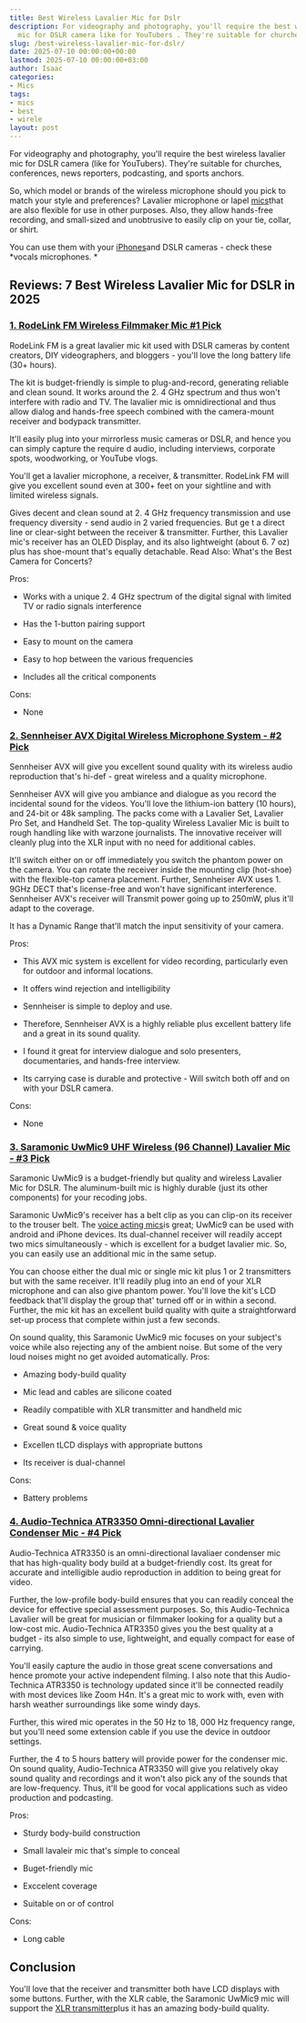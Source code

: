 ```yaml
---
title: Best Wireless Lavalier Mic for Dslr
description: For videography and photography, you'll require the best wireless lavalier
  mic for DSLR camera like for YouTubers . They're suitable for churches,...
slug: /best-wireless-lavalier-mic-for-dslr/
date: 2025-07-10 00:00:00+00:00
lastmod: 2025-07-10 00:00:00+03:00
author: Isaac
categories:
- Mics
tags:
- mics
- best
- wirele
layout: post
---
```

For videography and photography, you'll require the best wireless lavalier mic for DSLR camera (like for YouTubers). They're suitable for churches, conferences, news reporters, podcasting, and sports anchors.

So, which model or brands of the wireless microphone should you pick to match your style and preferences? Lavalier microphone or lapel [mics](https://pestpolicy.com/best-wireless-mic-for-iphone/)that are also flexible for use in other purposes. Also, they allow hands-free recording, and small-sized and unobtrusive to easily clip on your tie, collar, or shirt.

You can use them with your [iPhones](https://pestpolicy.com/[best](https://pestpolicy.com/best-condenser-mics-under-300/)-wireless-mic-for-iphone/)and DSLR cameras - check these *vocals microphones. *

##  Reviews: 7 Best Wireless Lavalier Mic for DSLR in 2025

###  [1. RodeLink FM Wireless Filmmaker Mic #1 Pick](https://www.amazon.com/dp/B00TV90DX0/?tag=p-policy-20)

RodeLink FM is a great lavalier mic kit used with DSLR cameras by content creators, DIY videographers, and bloggers - you'll love the long battery life (30+ hours).

The kit is budget-friendly is simple to plug-and-record, generating reliable and clean sound. It works around the 2. 4 GHz spectrum and thus won't interfere with radio and TV. The lavalier mic is omnidirectional and thus allow dialog and hands-free speech combined with the camera-mount receiver and bodypack transmitter.

It'll easily plug into your mirrorless music cameras or DSLR, and hence you can simply capture the require d audio, including interviews, corporate spots, woodworking, or YouTube vlogs.

You'll get a lavalier microphone, a receiver, & transmitter. RodeLink FM will give you excellent sound even at 300+ feet on your sightline and with limited wireless signals.

Gives decent and clean sound at 2. 4 GHz frequency transmission and use frequency diversity - send audio in 2 varied frequencies. But ge t a direct line or clear-sight between the receiver & transmitter. Further, this Lavalier mic's receiver has an OLED Display, and its also lightweight (about 6. 7 oz) plus has shoe-mount that's equally detachable. Read Also: What's the Best Camera for Concerts?

Pros:

- Works with a unique 2. 4 GHz spectrum of the digital signal with limited TV or radio signals interference

- Has the 1-button pairing support

- Easy to mount on the camera

- Easy to hop between the various frequencies

- Includes all the critical components

Cons:

- None

###  [2. Sennheiser AVX Digital Wireless Microphone System - #2 Pick](https://www.amazon.com/dp/B010EYIH1U/?tag=p-policy-20)

Sennheiser AVX will give you excellent sound quality with its wireless audio reproduction that's hi-def - great wireless and a quality microphone.

Sennheiser AVX will give you ambiance and dialogue as you record the incidental sound for the videos. You'll love the lithium-ion battery (10 hours), and 24-bit or 48k sampling. The packs come with a Lavalier Set, Lavalier Pro Set, and Handheld Set. The top-quality Wireless Lavalier Mic is built to rough handling like with warzone journalists. The innovative receiver will cleanly plug into the XLR input with no need for additional cables.

It'll switch either on or off immediately you switch the phantom power on the camera. You can rotate the receiver inside the mounting clip (hot-shoe) with the flexible-top camera placement. Further, Sennheiser AVX uses 1. 9GHz DECT that's license-free and won't have significant interference. Sennheiser AVX's receiver will Transmit power going up to 250mW, plus it'll adapt to the coverage.

It has a Dynamic Range that'll match the input sensitivity of your camera.

Pros:

- This AVX mic system is excellent for video recording, particularly even for outdoor and informal locations.

- It offers wind rejection and intelligibility

- Sennheiser is simple to deploy and use.

- Therefore, Sennheiser AVX is a highly reliable plus excellent battery life and a great in its sound quality.

- I found it great for interview dialogue and solo presenters, documentaries, and hands-free interview.

- Its carrying case is durable and protective - Will switch both off and on with your DSLR camera.

Cons:

- None

###  [3. Saramonic UwMic9 UHF Wireless (96 Channel) Lavalier Mic - #3 Pick](https://www.amazon.com/dp/B01E12IOLE/?tag=p-policy-20)

Saramonic UwMic9 is a budget-friendly but quality and wireless Lavalier Mic for DSLR. The aluminum-built mic is highly durable (just its other components) for your recoding jobs.

Saramonic UwMic9's receiver has a belt clip as you can clip-on its receiver to the trouser belt. The [voice acting mics](https://pestpolicy.com/best-microphones-for-voice-acting/)is great; UwMic9 can be used with android and iPhone devices. Its dual-channel receiver will readily accept two mics simultaneously - which is excellent for a budget lavalier mic. So, you can easily use an additional mic in the same setup.

You can choose either the dual mic or single mic kit plus 1 or 2 transmitters but with the same receiver. It'll readily plug into an end of your XLR microphone and can also give phantom power. You'll love the kit's LCD feedback that'll display the group that' turned off or in within a second. Further, the mic kit has an excellent build quality with quite a straightforward set-up process that complete within just a few seconds.

On sound quality, this Saramonic UwMic9 mic focuses on your subject's voice while also rejecting any of the ambient noise. But some of the very loud noises might no get avoided automatically.
Pros:

- Amazing body-build quality

- Mic lead and cables are silicone coated

- Readily compatible with XLR transmitter and handheld mic

- Great sound & voice quality

- Excellen tLCD displays with appropriate buttons

- Its receiver is dual-channel

Cons:

- Battery problems

###  [4. Audio-Technica ATR3350 Omni-directional Lavalier Condenser Mic - #4 Pick](https://www.amazon.com/dp/B002HJ9PTO/?tag=p-policy-20)

Audio-Technica ATR3350 is an omni-directional lavaliaer condenser mic that has high-quality body build at a budget-friendly cost. Its great for accurate and intelligible audio reproduction in addition to being great for video.

Further, the low-profile body-build ensures that you can readily conceal the device for effective special assessment purposes. So, this Audio-Technica Lavalier will be great for musician or filmmaker looking for a quality but a low-cost mic. Audio-Technica ATR3350 gives you the best quality at a budget - its also simple to use, lightweight, and equally compact for ease of carrying.

You'll easily capture the audio in those great scene conversations and hence promote your active independent filming. I also note that this Audio-Technica ATR3350 is technology updated since it'll be connected readily with most devices like Zoom H4n. It's a great mic to work with, even with harsh weather surroundings like some windy days.

Further, this wired mic operates in the 50 Hz to 18, 000 Hz frequency range, but you'll need some extension cable if you use the device in outdoor settings.

Further, the 4 to 5 hours battery will provide power for the condenser mic. On sound quality, Audio-Technica ATR3350 will give you relatively okay sound quality and recordings and it won't also pick any of the sounds that are low-frequency. Thus, it'll be good for vocal applications such as video production and podcasting.

Pros:

- Sturdy body-build construction

- Small lavaleir mic that's simple to conceal

- Buget-friendly mic

- Exccelent coverage

- Suitable on or of control

Cons:

- Long cable

##  Conclusion

You'll love that the receiver and transmitter both have LCD displays with some buttons. Further, with the XLR cable, the Saramonic UwMic9 mic will support the [XLR transmitter](https://en.wikipedia.org/wiki/XLR_connector)plus it has an amazing body-build quality.
